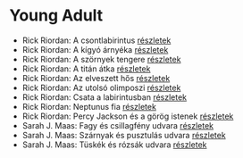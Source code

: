 # Young Adult

- Rick Riordan: A csontlabirintus [részletek](../_details/Rick%20Riordan.md#id_1653)
- Rick Riordan: A kígyó árnyéka [részletek](../_details/Rick%20Riordan.md#id_1654)
- Rick Riordan: A szörnyek tengere [részletek](../_details/Rick%20Riordan.md#id_1661)
- Rick Riordan: A titán átka [részletek](../_details/Rick%20Riordan.md#id_1648)
- Rick Riordan: Az elveszett hős [részletek](../_details/Rick%20Riordan.md#id_1663)
- Rick Riordan: Az utolsó olimposzi [részletek](../_details/Rick%20Riordan.md#id_1662)
- Rick Riordan: Csata a labirintusban [részletek](../_details/Rick%20Riordan.md#id_1651)
- Rick Riordan: Neptunus fia [részletek](../_details/Rick%20Riordan.md#id_1652)
- Rick Riordan: Percy Jackson és a görög istenek [részletek](../_details/Rick%20Riordan.md#id_1660)
- Sarah J. Maas: Fagy és csillagfény udvara [részletek](../_details/Sarah%20J.%20Maas.md#id_1696)
- Sarah J. Maas: Szárnyak és pusztulás udvara [részletek](../_details/Sarah%20J.%20Maas.md#id_1700)
- Sarah J. Maas: Tüskék és rózsák udvara [részletek](../_details/Sarah%20J.%20Maas.md#id_1698)